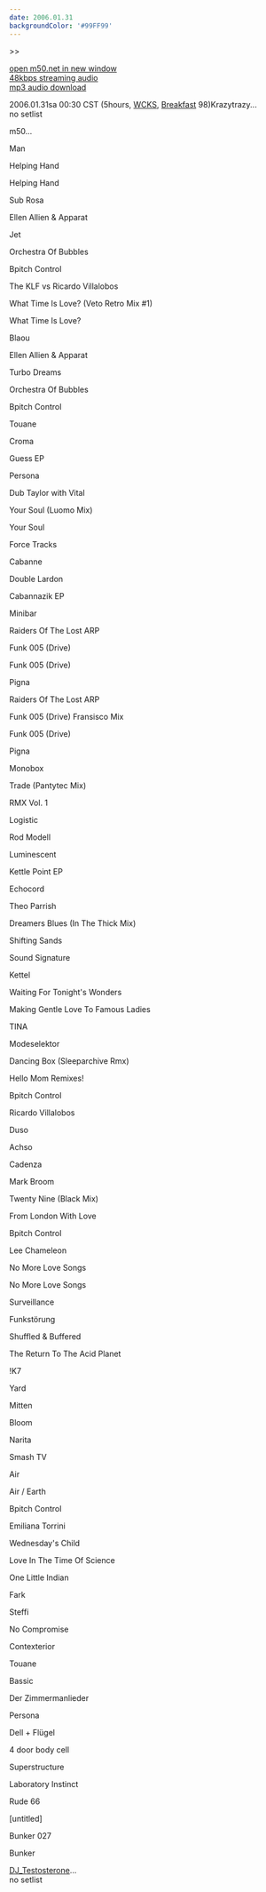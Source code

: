 ```yaml
---
date: 2006.01.31
backgroundColor: '#99FF99'
---
```


\>>

[open m50.net in new window  
](http://m50.net/)[48kbps streaming audio](http://m50.net/streamed/2006.01.31\(48\).ra)  
[mp3 audio download](http://m50.net/streamed/2006.01.31\(48\).mp3)

2006.01.31sa 00:30 CST (5hours, [WCKS](http://www.wcks.org/), [Breakfast](http://breakfast.wcks.org/) 98)Krazytrazy...  
no setlist  

m50...  

Man

Helping Hand

Helping Hand

Sub Rosa

Ellen Allien & Apparat

Jet

Orchestra Of Bubbles

Bpitch Control

The KLF vs Ricardo Villalobos

What Time Is Love? (Veto Retro Mix #1)

What Time Is Love?

Blaou

Ellen Allien & Apparat

Turbo Dreams

Orchestra Of Bubbles

Bpitch Control

Touane

Croma

Guess EP

Persona

Dub Taylor with Vital

Your Soul (Luomo Mix)

Your Soul

Force Tracks

Cabanne

Double Lardon

Cabannazik EP

Minibar

Raiders Of The Lost ARP

Funk 005 (Drive)

Funk 005 (Drive)

Pigna

Raiders Of The Lost ARP

Funk 005 (Drive) Fransisco Mix

Funk 005 (Drive)

Pigna

Monobox

Trade (Pantytec Mix)

RMX Vol. 1

Logistic

Rod Modell

Luminescent

Kettle Point EP

Echocord

Theo Parrish

Dreamers Blues (In The Thick Mix)

Shifting Sands

Sound Signature

Kettel

Waiting For Tonight's Wonders

Making Gentle Love To Famous Ladies

TINA

Modeselektor

Dancing Box (Sleeparchive Rmx)

Hello Mom Remixes!

Bpitch Control

Ricardo Villalobos

Duso

Achso

Cadenza

Mark Broom

Twenty Nine (Black Mix)

From London With Love

Bpitch Control

Lee Chameleon

No More Love Songs

No More Love Songs

Surveillance

Funkstörung

Shuffled & Buffered

The Return To The Acid Planet

!K7

Yard

Mitten

Bloom

Narita

Smash TV

Air

Air / Earth

Bpitch Control

Emiliana Torrini

Wednesday's Child

Love In The Time Of Science

One Little Indian

Fark

Steffi

No Compromise

Contexterior

Touane

Bassic

Der Zimmermanlieder

Persona

Dell + Flügel

4 door body cell

Superstructure

Laboratory Instinct

Rude 66

\[untitled\]

Bunker 027

Bunker


[DJ\_Testosterone](http://www.elleinad.ca/)...  
no setlist
